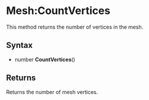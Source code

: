 # Mesh:CountVertices

This method returns the number of vertices in the mesh.

## Syntax

- number **CountVertices**()

## Returns

Returns the number of mesh vertices.

